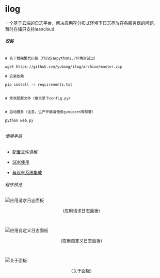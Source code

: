 # ilog

一个基于云端的日志平台，解决应用在分布式环境下日志存放在各服务器的问题，暂时存储只支持leancloud


##### 安装

```

# 先下载完整代码包（代码仅在python2.7环境测试过）

wget https://github.com/yubang/ilog/archive/master.zip

# 安装依赖

pip install -r requirements.txt


# 修改配置文件（根目录下config.py）


# 启动服务（注意，生产环境请使用gunicorn等部署）

python web.py


```


###### 使用手册

* [配置文件详解](https://github.com/yubang/ilog/tree/master/doc/1.md)

* [SDK使用](https://github.com/yubang/ilog/tree/master/doc/2.md)

* [与现有系统集成](https://github.com/yubang/ilog/tree/master/doc/3.md)



###### 程序预览


![应用请求日志面板](https://github.com/yubang/ilog/raw/master/doc/pic/1.png)
<p align="center">（应用请求日志面板）</p>
<br>

![应用自定义日志面板](https://github.com/yubang/ilog/raw/master/doc/pic/2.png)
<p align="center">（应用自定义日志面板）</p>
<br>

![关于面板](https://github.com/yubang/ilog/raw/master/doc/pic/3.png)
<p align="center">（关于面板）</p>
<br>

